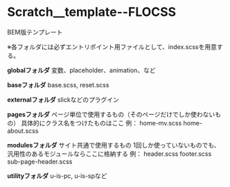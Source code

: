 # Scratch__template--FLOCSS
BEM版テンプレート

※各フォルダには必ずエントリポイント用ファイルとして、index.scssを用意する。

**globalフォルダ**
変数、placeholder、animation、など

**baseフォルダ**
base.scss, reset.scss

**externalフォルダ**
slickなどのプラグイン

**pagesフォルダ**
ページ単位で使用するもの（そのページだけでしか使わないもの）
具体的にクラス名をつけたものはここ
例：
home-mv.scss
home-about.scss

**modulesフォルダ**
サイト共通で使用するもの
1回しか使っていないものでも、汎用性のあるモジュールならここに格納する
例：
header.scss
footer.scss
sub-page-header.scss

**utilityフォルダ**
u-is-pc, u-is-spなど
